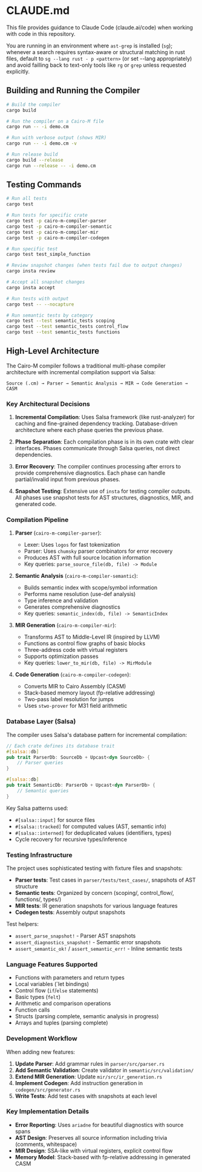 # CLAUDE.md

This file provides guidance to Claude Code (claude.ai/code) when working with
code in this repository.

You are running in an environment where `ast-grep` is installed (`sg`); whenever
a search requires syntax-aware or structural matching in rust files, default to
`sg --lang rust - p <pattern>` (or set --lang appropriately) and avoid failling
back to text-only tools like `rg` or `grep` unless requested explicitly.

## Building and Running the Compiler

```bash
# Build the compiler
cargo build

# Run the compiler on a Cairo-M file
cargo run -- -i demo.cm

# Run with verbose output (shows MIR)
cargo run -- -i demo.cm -v

# Run release build
cargo build --release
cargo run --release -- -i demo.cm
```

## Testing Commands

```bash
# Run all tests
cargo test

# Run tests for specific crate
cargo test -p cairo-m-compiler-parser
cargo test -p cairo-m-compiler-semantic
cargo test -p cairo-m-compiler-mir
cargo test -p cairo-m-compiler-codegen

# Run specific test
cargo test test_simple_function

# Review snapshot changes (when tests fail due to output changes)
cargo insta review

# Accept all snapshot changes
cargo insta accept

# Run tests with output
cargo test -- --nocapture

# Run semantic tests by category
cargo test --test semantic_tests scoping
cargo test --test semantic_tests control_flow
cargo test --test semantic_tests functions
```

## High-Level Architecture

The Cairo-M compiler follows a traditional multi-phase compiler architecture
with incremental compilation support via Salsa:

```text
Source (.cm) → Parser → Semantic Analysis → MIR → Code Generation → CASM
```

### Key Architectural Decisions

1. **Incremental Compilation**: Uses Salsa framework (like rust-analyzer) for
   caching and fine-grained dependency tracking. Database-driven architecture
   where each phase queries the previous phase.

2. **Phase Separation**: Each compilation phase is in its own crate with clear
   interfaces. Phases communicate through Salsa queries, not direct
   dependencies.

3. **Error Recovery**: The compiler continues processing after errors to provide
   comprehensive diagnostics. Each phase can handle partial/invalid input from
   previous phases.

4. **Snapshot Testing**: Extensive use of `insta` for testing compiler outputs.
   All phases use snapshot tests for AST structures, diagnostics, MIR, and
   generated code.

### Compilation Pipeline

1. **Parser** (`cairo-m-compiler-parser`):

   - Lexer: Uses `logos` for fast tokenization
   - Parser: Uses `chumsky` parser combinators for error recovery
   - Produces AST with full source location information
   - Key queries: `parse_source_file(db, file) -> Module`

2. **Semantic Analysis** (`cairo-m-compiler-semantic`):

   - Builds semantic index with scope/symbol information
   - Performs name resolution (use-def analysis)
   - Type inference and validation
   - Generates comprehensive diagnostics
   - Key queries: `semantic_index(db, file) -> SemanticIndex`

3. **MIR Generation** (`cairo-m-compiler-mir`):

   - Transforms AST to Middle-Level IR (inspired by LLVM)
   - Functions as control flow graphs of basic blocks
   - Three-address code with virtual registers
   - Supports optimization passes
   - Key queries: `lower_to_mir(db, file) -> MirModule`

4. **Code Generation** (`cairo-m-compiler-codegen`):
   - Converts MIR to Cairo Assembly (CASM)
   - Stack-based memory layout (fp-relative addressing)
   - Two-pass label resolution for jumps
   - Uses `stwo-prover` for M31 field arithmetic

### Database Layer (Salsa)

The compiler uses Salsa's database pattern for incremental compilation:

```rust
// Each crate defines its database trait
#[salsa::db]
pub trait ParserDb: SourceDb + Upcast<dyn SourceDb> {
    // Parser queries
}

#[salsa::db]
pub trait SemanticDb: ParserDb + Upcast<dyn ParserDb> {
    // Semantic queries
}
```

Key Salsa patterns used:

- `#[salsa::input]` for source files
- `#[salsa::tracked]` for computed values (AST, semantic info)
- `#[salsa::interned]` for deduplicated values (identifiers, types)
- Cycle recovery for recursive types/inference

### Testing Infrastructure

The project uses sophisticated testing with fixture files and snapshots:

- **Parser tests**: Test cases in `parser/tests/test_cases/`, snapshots of AST
  structure
- **Semantic tests**: Organized by concern (scoping/, control_flow/, functions/,
  types/)
- **MIR tests**: IR generation snapshots for various language features
- **Codegen tests**: Assembly output snapshots

Test helpers:

- `assert_parse_snapshot!` - Parser AST snapshots
- `assert_diagnostics_snapshot!` - Semantic error snapshots
- `assert_semantic_ok!` / `assert_semantic_err!` - Inline semantic tests

### Language Features Supported

- Functions with parameters and return types
- Local variables (`let bindings)
- Control flow (`if`/`else` statements)
- Basic types (`felt`)
- Arithmetic and comparison operations
- Function calls
- Structs (parsing complete, semantic analysis in progress)
- Arrays and tuples (parsing complete)

### Development Workflow

When adding new features:

1. **Update Parser**: Add grammar rules in `parser/src/parser.rs`
2. **Add Semantic Validation**: Create validator in `semantic/src/validation/`
3. **Extend MIR Generation**: Update `mir/src/ir_generation.rs`
4. **Implement Codegen**: Add instruction generation in
   `codegen/src/generator.rs`
5. **Write Tests**: Add test cases with snapshots at each level

### Key Implementation Details

- **Error Reporting**: Uses `ariadne` for beautiful diagnostics with source
  spans
- **AST Design**: Preserves all source information including trivia (comments,
  whitespace)
- **MIR Design**: SSA-like with virtual registers, explicit control flow
- **Memory Model**: Stack-based with fp-relative addressing in generated CASM

